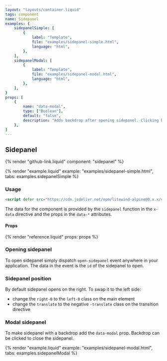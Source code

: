 ```yaml
---
layout: "layouts/container.liquid"
tags: component
name: Sidepanel
examples: {
    sidepanelSimple: [
        {
            label: "Template",
            file: "examples/sidepanel-simple.html",
            language: "html",
        },
    ],
    sidepanelModal: [
        {
            label: "Template",
            file: "examples/sidepanel-modal.html",
            language: "html",
        },
    ],
}
props: [
    {
        name: "data-modal",
        type: ["Boolean"],
        default: "false",
        description: "Adds backdrop after opening sidepanel. Clicking backdrop closes sidepanel.",
    },
]
---
```

## Sidepanel

{% render "github-link.liquid" component: "sidepanel" %}

{% render "example.liquid" example: "examples/sidepanel-simple.html", tabs: examples.sidepanelSimple %}

### Usage

```html
<script defer src="https://cdn.jsdelivr.net/npm/litewind-alpine@0.x.x/components/sidepanel/dist/cdn.min.js"></script>
```

The data for the component is provided by the `sidepanel` function in the `x-data` directive and the props in the `data-*` attributes.

#### Props

{% render "reference.liquid" props: props %}

### Opening sidepanel

To open sidepanel simply dispatch `open-sidepanel` event anywhere in your application. The data in the event is the `id` of the sidepanel to open.

### Sidepanel position

By default sidepanel opens on the right. To swap it to the left side:
- change the `right-0` to the `left-0` class on the main element
- change the `translate` to the negative `-translate` class on the transition directive

### Modal sidepanel

To make sidepanel with a backdrop add the `data-modal` prop. Backdrop can be clicked to close the sidepanel.

{% render "example.liquid" example: "examples/sidepanel-modal.html", tabs: examples.sidepanelModal %}
